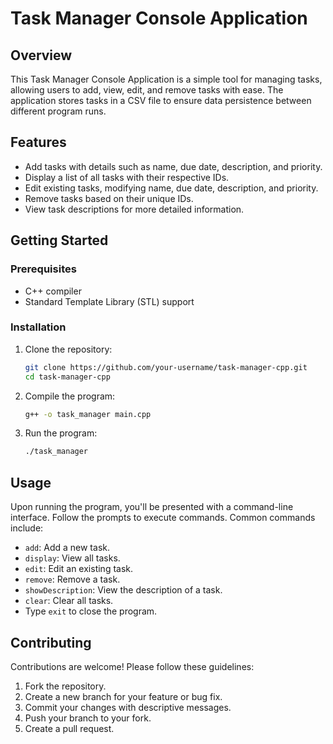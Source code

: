 # Task Manager Console Application

## Overview

This Task Manager Console Application is a simple tool for managing tasks, allowing users to add, view, edit, and remove tasks with ease. The application stores tasks in a CSV file to ensure data persistence between different program runs.

## Features

- Add tasks with details such as name, due date, description, and priority.
- Display a list of all tasks with their respective IDs.
- Edit existing tasks, modifying name, due date, description, and priority.
- Remove tasks based on their unique IDs.
- View task descriptions for more detailed information.

## Getting Started

### Prerequisites

- C++ compiler
- Standard Template Library (STL) support

### Installation

1. Clone the repository:

   ```bash
   git clone https://github.com/your-username/task-manager-cpp.git
   cd task-manager-cpp
   
2. Compile the program:

    ```bash
    g++ -o task_manager main.cpp
   
3. Run the program:
    ```bash
    ./task_manager

## Usage
Upon running the program, you'll be presented with a command-line interface. Follow the prompts to execute commands. Common commands include:

- `add`: Add a new task.
- `display`: View all tasks.
- `edit`: Edit an existing task.
- `remove`: Remove a task.
- `showDescription`: View the description of a task.
- `clear`: Clear all tasks.
- Type `exit` to close the program.

## Contributing
Contributions are welcome! Please follow these guidelines:

1. Fork the repository.
2. Create a new branch for your feature or bug fix.
3. Commit your changes with descriptive messages.
4. Push your branch to your fork.
5. Create a pull request.